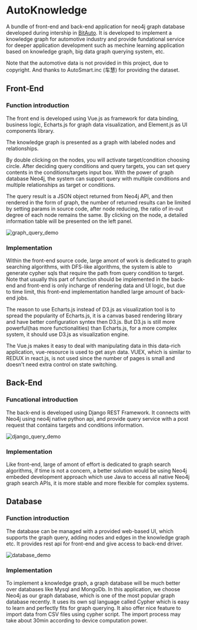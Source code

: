 # AutoKnowledge
A bundle of front-end and back-end application for neo4j graph database developed during intership in [BitAuto](http://ir.bitauto.com/phoenix.zhtml?c=240892&p=irol-IRHome). It is developed to implement a knowledge graph for automotive industry and provide fundational service for deeper application development such as mechine learning application based on knowledge graph, big data graph querying system, etc.

Note that the automotive data is not provided in this project, due to copyright. And thanks to AutoSmart.inc (车慧) for providing the dataset. 

## Front-End

### Function introduction

The front end is developed using Vue.js as framework for data binding, business logic, Echarts.js for graph data visualization, and Element.js as UI components library.

The knowledge graph is presented as a graph with labeled nodes and relationships.

By double clicking on the nodes, you will activate target/condition choosing circle. After deciding query conditions and query targets,  you can set query contents in the conditions/targets input box. With the power of graph database Neo4j, the system can support query with multiple conditions and multiple relationships as target or conditions. 

The query result is a JSON object returned from Neo4j API, and then rendered in the form of graph, the number of returned results can be limited by setting params in source code, after node reducing, the ratio of in-out degree of each node remains the same. By clicking on the node, a detailed information table will be presented on the left panel.

![graph_query_demo](/Users/zhaoyan/workstuff/AutoSmart/auto_graph/graph_query_demo.gif)

### Implementation 

Within the front-end source code, large amont of work is dedicated to graph searching algorithms, with DFS-like algorithms, the system is able to generate cypher sqls that require the path from query condition to target. Note that usually this part of function should be implemented in the back-end and front-end is only incharge of rendering data and UI logic, but due to time limit, this front-end implementation handled large amount of back-end jobs.

The reason to use Echarts.js instead of D3.js as visualization tool is to spread the popularity of Echarts.js, it is a canvas based rendering library and have better configuration syntex then D3.js. But D3.js is still more powerful(has more functionalities) than Echarts.js, for a more complex system, it should use D3.js as visualization engine.

The Vue.js makes it easy to deal with manipulating data in this data-rich application, vue-resource is used to get asyn data. VUEX, which is similar to REDUX in react.js, is not  used since the number of pages is small and doesn't need extra control on state switching.

## Back-End

### Funcational introduction

The back-end is developed using Django REST Framework. It connects with Neo4j using neo4j native python api, and provide query service with a post request that contains targets and conditions information.

![django_query_demo](/Users/zhaoyan/workstuff/AutoSmart/auto_graph/django_query_demo.gif)

### Implementation

Like front-end, large of amont of effort is dedicated to graph search algorithms, if time is not a concern, a better solution would be using Neo4j embeded development approach which use Java to access all native Neo4j graph search APIs, it is more stable and more flexible for complex systems. 

## Database

### Function introduction

The database can be managed with a provided web-based UI, which supports the graph query, adding nodes and edges in the knowledge graph etc. It provides rest api for front-end and give access to back-end driver.

![database_demo](/Users/zhaoyan/workstuff/AutoSmart/auto_graph/database_demo.gif)

### Implementation

To implement a knowledge graph, a graph database will be much better over databases like Mysql and MongoDb. In this application, we choose Neo4j as our graph database, which is one of the most popular graph database recently. It uses its own sql language called Cypher which is easy to learn and perfectly fits for graph querying. It also offer nice feature to import data from CSV files using cypher script. The import process may take about 30min according to device computation power.